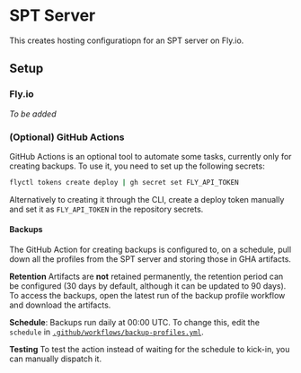 # SPT Server

This creates hosting configuratiopn for an SPT server on Fly.io.

## Setup

### Fly.io

*To be added*

### (Optional) GitHub Actions

GitHub Actions is an optional tool to automate some tasks, currently only for creating backups. To use it, you need to set up the following secrets:

```bash
flyctl tokens create deploy | gh secret set FLY_API_TOKEN
```

Alternatively to creating it through the CLI, create a deploy token manually and set it as `FLY_API_TOKEN` in the repository secrets.


#### Backups

The GitHub Action for creating backups is configured to, on a schedule, pull down all the profiles from the SPT server and storing those in GHA artifacts.

**Retention** Artifacts are **not** retained permanently, the retention period can be configured (30 days by default, although it can be updated to 90 days). To access the backups, open the latest run of the backup profile workflow and download the artifacts.

**Schedule**: Backups run daily at 00:00 UTC. To change this, edit the `schedule` in [`.github/workflows/backup-profiles.yml`](.github/workflows/backup-profiles.yml). 

**Testing** To test the action instead of waiting for the schedule to kick-in, you can manually dispatch it.
